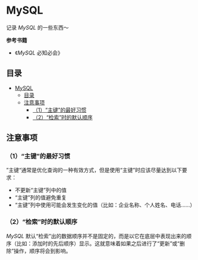 # MySQL

记录 *MySQL* 的一些东西～

**参考书籍**

- 《*MySQL* 必知必会》

## 目录

   * [MySQL](#mysql)
      * [目录](#目录)
      * [注意事项](#注意事项)
         * [（1）“主键”的最好习惯](#1主键的最好习惯)
         * [（2）“检索”时的默认顺序](#2检索时的默认顺序)

## 注意事项

### （1）“主键”的最好习惯

”主键“通常是优化查询的一种有效方式，但是使用“主键”时应该尽量达到以下要求：

- 不更新“主键”列中的值
- “主键”列的值避免重复
- “主键”列中使用可能会发生变化的值（比如：企业名称、个人姓名、电话…...）

### （2）“检索”时的默认顺序

*MySQL* 默认“检索”出的数据顺序并不是固定的，而是以它在底层中表现出来的顺序（比如：添加时的先后顺序）显示。这就意味着如果之后进行了“更新”或“删除”操作，顺序将会到影响。
